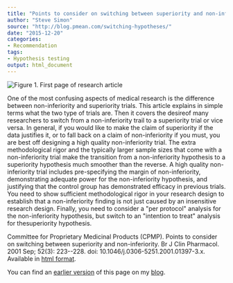 ```yaml
---
title: "Points to consider on switching between superiority and non-inferiority"
author: "Steve Simon"
source: "http://blog.pmean.com/switching-hypotheses/"
date: "2015-12-20"
categories:
- Recommendation
tags:
- Hypothesis testing
output: html_document
---
```


![Figure 1. First page of research article](http://www.pmean.com/new-images/15/switching-hypotheses01.png)

<div class="notes">

One of the most confusing aspects of medical research is the difference between non-inferiority and superiority trials. This article explains in simple terms what the two type of trials are. Then it covers the desireof many researchers to switch from a non-inferiority trail to a superiority trial or vice versa. In general, if you would like to make the claim of superiority if the data justifies it, or to fall back on a claim of non-inferiority if you must, you are best off designing a high quality non-inferiority trial. The extra methodological rigor and the typically larger sample sizes that come with a non-inferiority trial make the transition from a non-inferiority hypothesis to a superiority hypothesis much smoother than the reverse. A high quality non-inferiority trial includes pre-specifying the margin of non-inferiority, demonstrating adequate power for the non-inferiority hypothesis, and justifying that the control group has demonstrated efficacy in previous trials. You need to show sufficient methodological rigor in your research design to establish that a non-inferiority finding is not just caused by an insensitive research design. Finally, you need to consider a "per protocol" analysis for the non-inferiority hypothesis, but switch to an "intention to treat" analysis for thesuperiority hypothesis.

Committee for Proprietary Medicinal Products (CPMP). Points to consider on switching between superiority and non-inferiority. Br J Clin Pharmacol. 2001 Sep; 52(3): 223--228. doi: 10.1046/j.0306-5251.2001.01397-3.x. Available in [html format][cmp1].

You can find an [earlier version][sim1] of this page on my [blog][sim2].

[sim1]: http://blog.pmean.com/switching-hypotheses/
[sim2]: http://blog.pmean.com

[cmp1]: http://www.ncbi.nlm.nih.gov/pmc/articles/PMC2014556/

</div>
